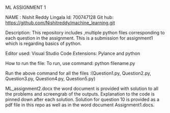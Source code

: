 ML ASSIGNMENT 1

NAME : Nishit Reddy Lingala 
Id: 700747128 
Git hub: https://github.com/Nishitreddy/machine_learning.git 

Description: This repository includes ,multiple python files corresponding to each question in the assignment. This is a submission for assignment1 which is regarding basics of python.

Editor used: Visual Studio Code 
Extensions: Pylance and python

How to run the file: To run, use command: python filename.py

Run the above command for all the files :(Question1.py, Question2.py, Question3.py, Question4.py, Question5.py)

ML_assignment2.docx the word document is provided with solution to all the problems and screengrab of the outputs. Explanation to the code is pinned down after each solution. Solution for question 10 is provided as a pdf file in this repo as well as in the word document Assignment1.docs.
